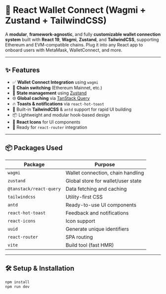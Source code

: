 # 🔌 React Wallet Connect (Wagmi + Zustand + TailwindCSS)

A **modular**, **framework-agnostic**, and fully **customizable wallet connection system** built with **React 19**, **Wagmi**, **Zustand**, and **TailwindCSS**, supporting Ethereum and EVM-compatible chains. Plug it into any React app to onboard users with MetaMask, WalletConnect, and more.

---

## ✨ Features

- ✅ **Wallet Connect Integration** using `wagmi`
- 🔄 **Chain switching** (Ethereum Mainnet, etc.)
- 🧠 **State management** using [Zustand](https://github.com/pmndrs/zustand)
- 🌐 **Global caching** via [TanStack Query](https://tanstack.com/query/latest)
- 🔥 **Toasts & notifications** via `react-hot-toast`
- 🎨 Built-in **TailwindCSS** & `antd` support for rapid UI building
- 📦 Lightweight and modular hook-based design
- 📲 **React Icons** for UI components
- 🧭 Ready for `react-router` integration

---

## 📦 Packages Used

| Package                 | Purpose                            |
|-------------------------|------------------------------------|
| `wagmi`                 | Wallet connection, chain handling |
| `zustand`               | Global store for wallet/user state |
| `@tanstack/react-query`| Data fetching and caching |
| `tailwindcss`           | Utility-first CSS |
| `antd`                  | Ready-to-use UI components |
| `react-hot-toast`       | Feedback and notifications |
| `react-icons`           | Icon support |
| `uuid`                  | Generate unique identifiers |
| `react-router`          | SPA routing |
| `vite`                  | Build tool (fast HMR) |

---

## 🛠️ Setup & Installation

```bash
npm install
npm run dev
